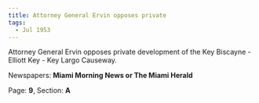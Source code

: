 ```yaml
---  
title: Attorney General Ervin opposes private  
tags:  
  - Jul 1953  
---  
```

  
Attorney General Ervin opposes private development of the Key Biscayne - Elliott Key - Key Largo Causeway.  
  
Newspapers: **Miami Morning News or The Miami Herald**  
  
Page: **9**, Section: **A** 
